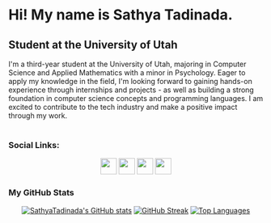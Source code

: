 Hi! My name is Sathya Tadinada.
=======================================================================================================================================

Student at the University of Utah
---------------------------------

I'm a third-year student at the University of Utah, majoring in Computer Science and Applied Mathematics with a minor in Psychology. Eager to apply my knowledge in the field, I'm looking forward to gaining hands-on experience through internships and projects - as well as building a strong foundation in computer science concepts and programming languages. I am excited to contribute to the tech industry and make a positive impact through my work.
<br><br>
### Social Links:
<p align="center"> 
  <a href="https://www.linkedin.com/in/sathya-tadinada" target="_blank" rel="noreferrer"><img src="https://raw.githubusercontent.com/danielcranney/readme-generator/main/public/icons/socials/linkedin.svg" width="32" height="32" /></a>
<!--   <a href="https://www.stackoverflow.com/users/17215273/sathya-tadinada" target="_blank" rel="noreferrer"><img src="https://raw.githubusercontent.com/danielcranney/readme-generator/main/public/icons/socials/stackoverflow.svg" width="32" height="32" /></a>  -->
  <a href="https://discord.com/users/444895960577998860" target="_blank" rel="noreferrer"><img src="https://raw.githubusercontent.com/danielcranney/readme-generator/main/public/icons/socials/discord.svg" width="32" height="32" /></a> 
  <a href="http://www.instagram.com/sathya.tadinada" target="_blank" rel="noreferrer"><img src="https://raw.githubusercontent.com/danielcranney/readme-generator/main/public/icons/socials/instagram.svg" width="32" height="32" /></a> 
  <a href="https://www.twitter.com/SathyaTadinada" target="_blank" rel="noreferrer"><img src="https://raw.githubusercontent.com/danielcranney/readme-generator/main/public/icons/socials/twitter.svg" width="32" height="32" /></a> 
</p>

### My GitHub Stats

<p align="center">
  <a href="http://www.github.com/SathyaTadinada"><img src="https://github-readme-stats.vercel.app/api?username=SathyaTadinada&theme=tokyonight&show_icons=true&hide_border=false&count_private=true" alt="SathyaTadinada's GitHub stats" /></a>
  <a href="https://git.io/streak-stats"><img src="https://github-readme-streak-stats.herokuapp.com?user=SathyaTadinada&theme=tokyonight&exclude_days=Sun%2CSat" alt="GitHub Streak"/></a>
  <a href="https://github.com/SathyaTadinada" align="left"><img src="https://github-readme-stats.vercel.app/api/top-langs/?username=SathyaTadinada&theme=tokyonight" alt="Top Languages" /></a>
</p>
<p align="center">
  
</p>
